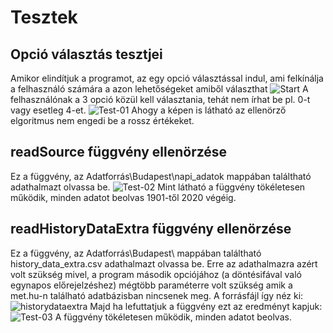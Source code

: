 # Tesztek

## Opció választás tesztjei

Amikor elindítjuk a programot, az egy opció választással indul, ami felkínálja a felhasználó számára a azon lehetőségeket amiből választhat
![Start](/Tesztek/Képek/Start.PNG)
A felhasználónak a 3 opció közül kell választania, tehát nem írhat be pl. 0-t vagy esetleg 4-et.
![Test-01](/Tesztek/Képek/Test01.PNG)
Ahogy a képen is látható az ellenörző elgoritmus nem engedi be a rossz értékeket.

## readSource függvény ellenörzése

Ez a függvény, az Adatforrás\Budapest\napi_adatok mappában találtható adathalmazt olvassa be.
![Test-02](/Tesztek/Képek/Test02.PNG)
Mint látható a függvény tökéletesen működik, minden adatot beolvas 1901-től 2020 végéig.

## readHistoryDataExtra függvény ellenörzése

Ez a függvény, az Adatforrás\Budapest\ mappában találtható history_data_extra.csv adathalmazt olvassa be. Erre az adathalmazra azért volt szükség mivel, a program második opciójához (a döntésifával való egynapos előrejelzéshez) mégtöbb paraméterre volt szükség amik a met.hu-n található adatbázisban nincsenek meg.
A forrásfájl így néz ki:
![historydataextra](/Tesztek/Képek/historydataextra.PNG)
Majd ha lefuttatjuk a függvény ezt az eredményt kapjuk:
![Test-03](/Tesztek/Képek/Test03.PNG)
A függvény tökéletesen működik, minden adatot beolvas.
